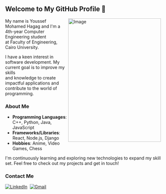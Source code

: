## Welcome to My GitHub Profile 👋

<img align="right" alt="Image" src="https://images.playground.com/d032e36b1bd847da842ba8904283dc22.jpeg" width="300" height="400" />

My name is Youssef Mohamed Hagag and I'm a 4th-year Computer Engineering student   
at Faculty of Engineering, Cairo University.

I have a keen interest in software development. My current goal is to improve my skills  
and knowledge to create impactful applications and contribute to the world of programming.

### About Me

- **Programming Languages**: C++, Python, Java, JavaScript
- **Frameworks/Libraries**: React, Node.js, Django
- **Hobbies**: Anime, Video Games, Chess

I'm continuously learning and exploring new technologies to expand my skill set. Feel free to check out my projects and get in touch!

### Contact Me
<a href="https://www.linkedin.com/in/youssef-hagag-58574a30a/"><img src="https://img.shields.io/badge/linkedin-%230077B5.svg?&style=for-the-badge&logo=linkedin&logoColor=white" alt="LinkedIn" /></a>&nbsp;
<a href="mailto:yousef.m.haggag@gmail.com"><img src="https://img.shields.io/badge/gmail-%23D14836.svg?&style=for-the-badge&logo=gmail&logoColor=white" alt="Gmail"/></a>

